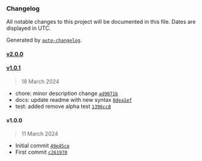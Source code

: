 ### Changelog

All notable changes to this project will be documented in this file. Dates are displayed in UTC.

Generated by [`auto-changelog`](https://github.com/CookPete/auto-changelog).

#### [v2.0.0](https://github.com/ChrisCodesThings/rgba-color-to-css-hex/compare/v1.0.1...v2.0.0)

#### [v1.0.1](https://github.com/ChrisCodesThings/rgba-color-to-css-hex/compare/v1.0.0...v1.0.1)

> 18 March 2024

- chore: minor description change [`ad9071b`](https://github.com/ChrisCodesThings/rgba-color-to-css-hex/commit/ad9071b7597e4ab306c2d657729503569b62a1a7)
- docs: update readme with new syntax [`8dea1ef`](https://github.com/ChrisCodesThings/rgba-color-to-css-hex/commit/8dea1ef5dfa5c5e32878a8f08d488420cc7733ad)
- test: added remove alpha test [`1396cc8`](https://github.com/ChrisCodesThings/rgba-color-to-css-hex/commit/1396cc85a787d79a2e0158e00b1b3b585870b461)

#### v1.0.0

> 11 March 2024

- Initial commit [`49e45ce`](https://github.com/ChrisCodesThings/rgba-color-to-css-hex/commit/49e45ce059de2e4ca02cafb0db57f42365610d38)
- First commit [`c261970`](https://github.com/ChrisCodesThings/rgba-color-to-css-hex/commit/c261970721b6459b6d1c4c0f3ac9026821029e9f)
